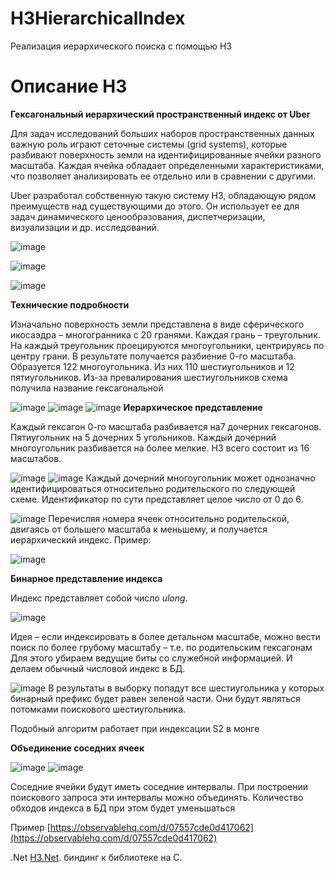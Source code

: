 # H3HierarchicalIndex
Реализация иерархического поиска с помощью H3
# Описание H3

**Гексагональный иерархический пространственный индекс от Uber**

Для задач исследований больших наборов пространственных данных важную роль играют сеточные системы (grid systems), которые разбивают поверхность земли на идентифицированные ячейки разного масштаба. Каждая ячейка обладает определенными характеристиками, что позволяет анализировать ее отдельно или в сравнении с другими.

Uber разработал собственную такую систему H3, обладающую рядом преимуществ над существующими до этого. Он использует ее для задач динамического ценообразования, диспетчеризации, визуализации и др. исследований.

![image](https://user-images.githubusercontent.com/492870/169981099-1ad65793-fbc3-4440-b3be-894ae9c349a9.png)

![image](https://user-images.githubusercontent.com/492870/169981125-a367787e-ac15-4fd1-b2a6-ae684f3e867b.png)

![image](https://user-images.githubusercontent.com/492870/169981145-9d546cc5-69c8-4af8-9cb1-c40b08ffd808.png)

**Технические подробности**

Изначально поверхность земли представлена в виде сферического икосаэдра – многогранника с 20 гранями. Каждая грань – треугольник. На каждый треугольник проецируются многоугольники, центрируясь по центру грани. В результате получается разбиение 0-го масштаба. Образуется 122 многоугольника. Из них 110 шестиугольников и 12 пятиугольников. Из-за превалирования шестиугольников схема получила название гексагональной

![image](https://user-images.githubusercontent.com/492870/169981192-f5c3d45b-5a4d-4d8c-ba10-d7d7186144cb.png)
![image](https://user-images.githubusercontent.com/492870/169981205-bc129c0d-c288-4b0c-b70b-cf56d8f4f1da.png)
![image](https://user-images.githubusercontent.com/492870/169981222-ae5769b6-11db-4e69-a9c0-cf6d798300f6.png)
**Иерархическое представление**

Каждый гексагон 0-го масштаба разбивается на7 дочерних гексагонов. Пятиугольник на 5 дочерних 5 угольников. Каждый дочерний многоугольник разбивается на более мелкие. H3 всего состоит из 16 масштабов.

![image](https://user-images.githubusercontent.com/492870/169981259-ef58dbcc-b97a-4c12-b17d-0b777ec43eb5.png)
![image](https://user-images.githubusercontent.com/492870/169981282-62e74dc4-1f81-4481-9665-e5e9ad9a29c3.png)
Каждый дочерний многоугольник может однозначно идентифицироваться относительно родительского по следующей схеме. Идентификатор по сути представляет целое число от 0 до 6.

![image](https://user-images.githubusercontent.com/492870/169981315-72db4912-1755-4730-b475-9abeeaa5ff7f.png)
Перечисляя номера ячеек относительно родительской, двигаясь от большего масштаба к меньшему, и получается иерархический индекс. Пример:

![image](https://user-images.githubusercontent.com/492870/169981594-7598df04-575a-4309-86be-0391264f39eb.png)

**Бинарное представление индекса**

Индекс представляет собой число *ulong*.

![image](https://user-images.githubusercontent.com/492870/169981697-a38ef1dc-8c9c-450c-826e-1e8bc03c570f.png)

Идея – если индексировать в более детальном масштабе, можно вести поиск по более грубому масштабу – т.е. по родительским гексагонам
Для этого убираем ведущие биты со служебной информацией. И делаем обычный числовой индекс в БД.

![image](https://user-images.githubusercontent.com/492870/169981784-f14aeda2-36d6-48dd-958d-a61b09c9cf40.png)
В результаты в выборку попадут все шестиугольника у которых бинарный префикс будет равен зеленой части. Они будут являться потомками поискового шестиугольника.

Подобный алгоритм работает при индексации S2 в монге

**Объединение соседних ячеек**

![image](https://user-images.githubusercontent.com/492870/169981829-fd8ace83-cf17-47b0-9c72-d72f8454897c.png)
![image](https://user-images.githubusercontent.com/492870/169981874-35750ae6-e7de-4726-951b-0ea85a2f57de.png)

Соседние ячейки будут иметь соседние интервалы. При построении поискового запроса эти интервалы можно объединять. Количество обходов индекса в БД при этом будет уменьшаться

Пример [https://observablehq.com/d/07557cde0d417062](https://observablehq.com/d/07557cde0d417062)

.Net
[H3.Net](http://h3.net/). биндинг к библиотеке на C.
